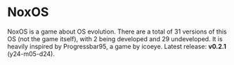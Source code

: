 # NoxOS

NoxOS is a game about OS evolution. There are a total of 31 versions of this OS (not the game itself), with 2 being developed and 29 undeveloped. It is heavily inspired by Progressbar95, a game by icoeye. Latest release: **v0.2.1** (y24-m05-d24).